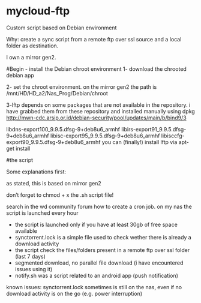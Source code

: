 # mycloud-ftp
Custom script based on Debian environment 

Why: create a sync script from a remote ftp over ssl source and a local folder as destination.

I own a mirror gen2.

#Begin - install the Debian chroot environment
1- download the chrooted debian app

2- set the chroot environment. on the mirror gen2 the path is /mnt/HD/HD_a2/Nas_Prog/Debian/chroot

3-lftp depends on some packages that are not available in the repository. 
i have grabbed them from these repository and installed manually using dpkg http://mwn-cdc.arsip.or.id/debian-security/pool/updates/main/b/bind9/3

libdns-export100_9.9.5.dfsg-9+deb8u6_armhf
libirs-export91_9.9.5.dfsg-9+deb8u6_armhf
libisc-export95_9.9.5.dfsg-9+deb8u6_armhf
libisccfg-export90_9.9.5.dfsg-9+deb8u6_armhf
you can (finally!) install lftp via apt-get install

#the script

Some explanations first:

as stated, this is based on mirror gen2

don’t forget to chmod + x the .sh script file!

search in the wd community forum how to create a cron job. on my nas the script is launched every hour

- the script is launched only if you have at least 30gb of free space available
- synctorrent.lock is a simple file used to check wether there is already a download activity
- the script check the files/folders present in a remote ftp over ssl folder (last 7 days)
- segmented download, no parallel file download (i have encountered issues using it)
- notify.sh was a script related to an android app (push notification)

known issues: synctorrent.lock sometimes is still on the nas, even if no download activity is on the go (e.g. power interruption)
